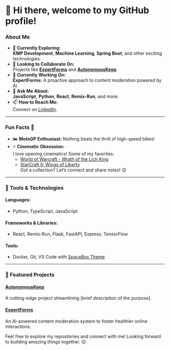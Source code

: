 # 👋 Hi there, welcome to my GitHub profile! 

### About Me
- 🌱 **Currently Exploring:**  
  **KMP Development**, **Machine Learning**, **Spring Boot**, and other exciting technologies.  
- 👯 **Looking to Collaborate On:**  
  Projects like **[ExpertForms](https://github.com/mosesimbahale0/ExpertForms)** and **[AutonomousKeep](https://github.com/mosesimbahale0/AutonomousKeep)**.  
- 🔭 **Currently Working On:**  
  **ExpertForms:** A proactive approach to content moderation powered by AI.  
- 💬 **Ask Me About:**  
  **JavaScript**, **Python**, **React**, **Remix-Run**, and more.  
- 📫 **How to Reach Me:**  
  Connect on [LinkedIn](https://www.linkedin.com/in/moses-imbahale).  

---

### Fun Facts 🚀
- 🏍️ **MotoGP Enthusiast:** Nothing beats the thrill of high-speed bikes!  
- ⚡ **Cinematic Obsession:**  
  I love opening cinematics! Some of my favorites:  
  - [World of Warcraft - Wrath of the Lich King](https://youtu.be/X6sBQfGHSFU)  
  - [StarCraft II: Wings of Liberty](https://youtu.be/O7hgjuFfn3A)  
  Got a collection? Let’s connect and share notes! 😊  

---

### 🔧 Tools & Technologies
#### **Languages:**  
- Python, TypeScript, JavaScript  

#### **Frameworks & Libraries:**  
- React, Remix-Run, Flask, FastAPI, Express, TensorFlow  

#### **Tools:**  
- Docker, Git, VS Code with [SpaceBox Theme](https://marketplace.visualstudio.com/items?itemName=SpaceBox.spacebox-theme)

---

### 🚀 Featured Projects  
#### **[AutonomousKeep](https://github.com/mosesimbahale0/AutonomousKeep)**  
A cutting-edge project streamlining [brief description of the purpose].  

#### **[ExpertForms](https://github.com/mosesimbahale0/ExpertForms)**  
An AI-powered content moderation system to foster healthier online interactions.  

Feel free to explore my repositories and connect with me! Looking forward to building amazing things together. 😊  
